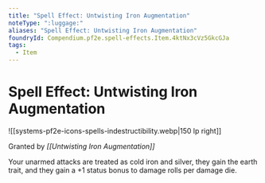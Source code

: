 ```yaml
---
title: "Spell Effect: Untwisting Iron Augmentation"
noteType: ":luggage:"
aliases: "Spell Effect: Untwisting Iron Augmentation"
foundryId: Compendium.pf2e.spell-effects.Item.4ktNx3cVz5GkcGJa
tags:
  - Item
---
```


# Spell Effect: Untwisting Iron Augmentation
![[systems-pf2e-icons-spells-indestructibility.webp|150 lp right]]

Granted by _[[Untwisting Iron Augmentation]]_

Your unarmed attacks are treated as cold iron and silver, they gain the earth trait, and they gain a +1 status bonus to damage rolls per damage die.
